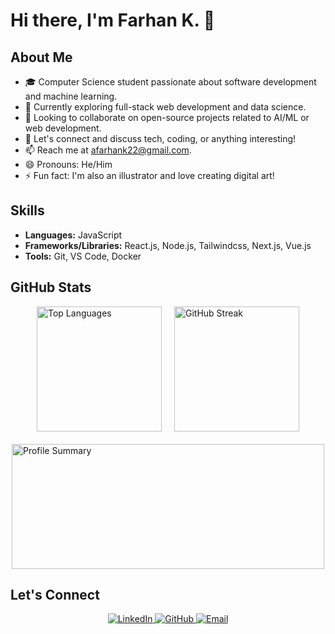 # Hi there, I'm Farhan K. 👋

## About Me
- 🎓 Computer Science student passionate about software development and machine learning.
- 💼 Currently exploring full-stack web development and data science.
- 👯 Looking to collaborate on open-source projects related to AI/ML or web development.
- 💬 Let's connect and discuss tech, coding, or anything interesting!
- 📫 Reach me at [afarhank22@gmail.com](mailto:ahmadfarhankholik01@gmail.com).
- 😄 Pronouns: He/Him
- ⚡ Fun fact: I'm also an illustrator and love creating digital art!

## Skills
- **Languages:** JavaScript
- **Frameworks/Libraries:** React.js, Node.js, Tailwindcss, Next.js, Vue.js
- **Tools:** Git, VS Code, Docker

## GitHub Stats
<div style="display: flex;  align-items: center; gap: 20px; flex-wrap: wrap;">
  <div style="display: flex; gap: 20px; flex-wrap: wrap; justify-content: center;">
    <img src="https://github-readme-stats.vercel.app/api/top-langs/?username=farhank15&layout=compact&theme=dark" alt="Top Languages" style="height: 200px;" />
    <img src="https://github-readme-streak-stats.herokuapp.com/?user=farhank15&theme=dark" alt="GitHub Streak" style="height: 200px;" />
    <img src="https://github-profile-summary-cards.vercel.app/api/cards/profile-details?username=farhank15&theme=dark" alt="Profile Summary" style="height: 200px; width: 500px; " />
  </div>
</div>

## Let's Connect
<p align="center">
  <a href="https://www.linkedin.com/in/ahmad-farhan-kholik" target="_blank">
    <img src="https://img.shields.io/badge/LinkedIn-0077B5?style=for-the-badge&logo=linkedin&logoColor=white" alt="LinkedIn" />
  </a>
  <a href="https://github.com/farhank15" target="_blank">
    <img src="https://img.shields.io/badge/GitHub-100000?style=for-the-badge&logo=github&logoColor=white" alt="GitHub" />
  </a>
  <a href="mailto:ahmadfarhankholik01@gmail.com" target="_blank">
    <img src="https://img.shields.io/badge/Email-D14836?style=for-the-badge&logo=gmail&logoColor=white" alt="Email" />
  </a>
</p>
